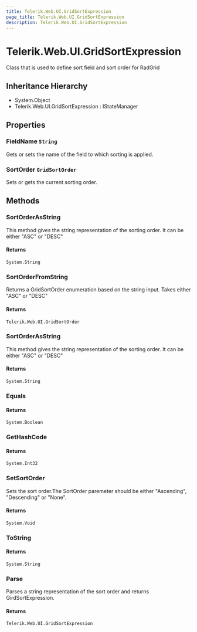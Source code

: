 ```yaml
---
title: Telerik.Web.UI.GridSortExpression
page_title: Telerik.Web.UI.GridSortExpression
description: Telerik.Web.UI.GridSortExpression
---
```


# Telerik.Web.UI.GridSortExpression

Class that is used to define sort field and sort order for RadGrid

## Inheritance Hierarchy

* System.Object
* Telerik.Web.UI.GridSortExpression : IStateManager

## Properties

###  FieldName `String`

Gets or sets the name of the field to which sorting is applied.

###  SortOrder `GridSortOrder`

Sets or gets the current sorting order.

## Methods

###  SortOrderAsString

This method gives the string representation of the sorting order. It can be
            either "ASC" or "DESC"

#### Returns

`System.String` 

###  SortOrderFromString

Returns a GridSortOrder enumeration based on the string input. Takes either "ASC"
            or "DESC"

#### Returns

`Telerik.Web.UI.GridSortOrder` 

###  SortOrderAsString

This method gives the string representation of the sorting order. It can be
            either "ASC" or "DESC"

#### Returns

`System.String` 

###  Equals

#### Returns

`System.Boolean` 

###  GetHashCode

#### Returns

`System.Int32` 

###  SetSortOrder

Sets the sort order.The SortOrder paremeter should be either "Ascending", "Descending" or "None".

#### Returns

`System.Void` 

###  ToString

#### Returns

`System.String` 

###  Parse

Parses a string representation of the sort order and returns
            GirdSortExpression.

#### Returns

`Telerik.Web.UI.GridSortExpression` 


